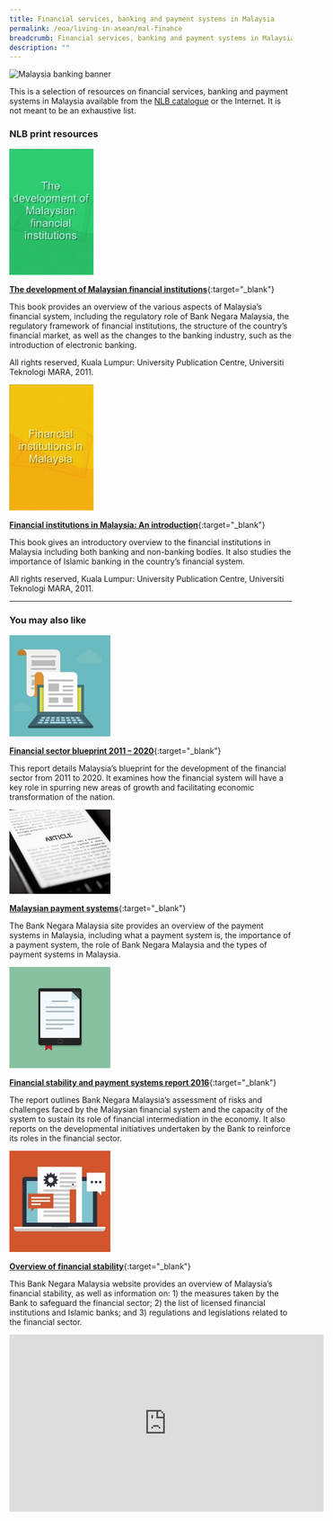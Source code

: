 ```yaml
---
title: Financial services, banking and payment systems in Malaysia
permalink: /eoa/living-in-asean/mal-finance
breadcrumb: Financial services, banking and payment systems in Malaysia
description: ""
---
```




<img src="/images/asean-living/ASEAN-Malaysia-Banking.jpg" alt="Malaysia banking banner" style="width:800px;" />

This is a selection of resources on financial services, banking and payment systems in Malaysia available from the [NLB catalogue](http://catalogue.nlb.gov.sg/) or the Internet.  It is not meant to be an exhaustive list.

### **NLB print resources**

<img src="/images/book-covers/The-development-of-Malaysian-financial-institutions.png" style="width:150px;" />

[**The development of Malaysian financial institutions**](http://eservice.nlb.gov.sg/item_holding.aspx?bid=202706100){:target="_blank"}

This book provides an overview of the various aspects of Malaysia’s financial system, including the regulatory role of Bank Negara Malaysia, the regulatory framework of financial institutions, the structure of the country’s financial market, as well as the changes to the banking industry, such as the introduction of electronic banking.

All rights reserved, Kuala Lumpur: University Publication Centre, Universiti Teknologi MARA, 2011.

<img src="/images/book-covers/Financial-institutions-in-Malaysia-An-introduction.png" style="width:150px;" />

[**Financial institutions in Malaysia: An introduction**](http://eservice.nlb.gov.sg/item_holding.aspx?bid=202739830){:target="_blank"}

This book gives an introductory overview to the financial institutions in Malaysia including both banking and non-banking bodies. It also studies the importance of Islamic banking in the country’s financial system.

All rights reserved, Kuala Lumpur: University Publication Centre, Universiti Teknologi MARA, 2011.

---

### **You may also like**

<img src="/images/resources/Article 1.jpg" style="width:180px;" />

[**Financial sector blueprint 2011 – 2020**](http://www.bnm.gov.my/files/publication/fsbp/en/BNM_FSBP_FULL_en.pdf){:target="_blank"}

This report details Malaysia’s blueprint for the development of the financial sector from 2011 to 2020. It examines how the financial system will have a key role in spurring new areas of growth and facilitating economic transformation of the nation.

<img src="/images/resources/Article 3.jpg" style="width:180px;" />

[**Malaysian payment systems**](http://www.bnm.gov.my/index.php?ch=ps&pg=ps_mps_def&ac=172&lang=en){:target="_blank"}

The Bank Negara Malaysia site provides an overview of the payment systems in Malaysia, including what a payment system is, the importance of a payment system, the role of Bank Negara Malaysia and the types of payment systems in Malaysia.

<img src="/images/resources/Article 2.jpg" style="width:180px;" />

[**Financial stability and payment systems report 2016**](http://www.bnm.gov.my/files/publication/fsps/en/2016/fs2016_book.pdf){:target="_blank"}

The report outlines Bank Negara Malaysia’s assessment of risks and challenges faced by the Malaysian financial system and the capacity of the system to sustain its role of financial intermediation in the economy. It also reports on the developmental initiatives undertaken by the Bank to reinforce its roles in the financial sector.

<img src="/images/resources/Article 4.jpg" style="width:180px;" />

[**Overview of financial stability**](http://www.bnm.gov.my/index.php?ch=fs&pg=fs_ovr_what&ac=112){:target="_blank"}

This Bank Negara Malaysia website provides an overview of Malaysia’s financial stability, as well as information on: 1) the measures taken by the Bank to safeguard the financial sector; 2) the list of licensed financial institutions and Islamic banks; and 3) regulations and legislations related to the financial sector.

<div class="bp-youtube">
<iframe width="560" height="315" src="https://www.youtube.com/embed/VwrkwjcH5qc" frameborder="0" allow="accelerometer; autoplay; encrypted-media; gyroscope; picture-in-picture" allowfullscreen></iframe>
</div>